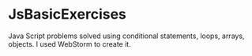 # JsBasicExercises
Java Script problems solved using conditional statements, loops, arrays, objects. 
I used WebStorm to create it.

